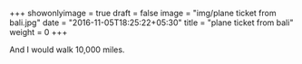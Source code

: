 +++
showonlyimage = true
draft = false
image = "img/plane ticket from bali.jpg"
date = "2016-11-05T18:25:22+05:30"
title = "plane ticket from bali"
weight = 0
+++

And I would walk 10,000 miles.

